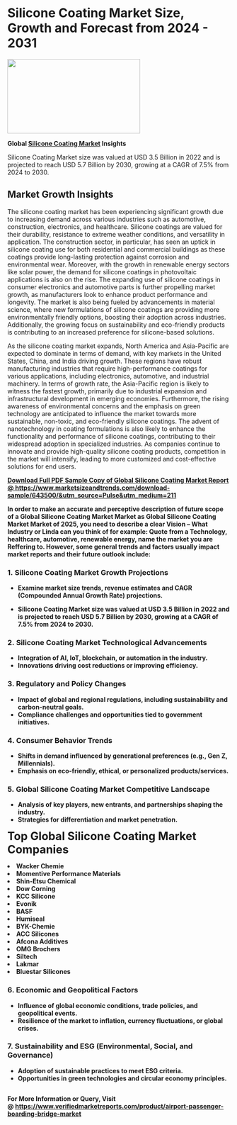 <H1>Silicone Coating Market Size, Growth and Forecast from 2024 - 2031</H1><img class="aligncenter size-medium wp-image-584254" src="https://thirdeyenews.in/wp-content/uploads/2024/09/Global-Market-Research-300x168.jpeg" alt="" width="300" height="168" /><p><strong>Global&nbsp;<a href="https://www.marketsizeandtrends.com/download-sample/643500/&amp;utm_source=Pulse&amp;utm_medium=211">Silicone Coating Market</a> Insights</strong></p><p>Silicone Coating Market size was valued at USD 3.5 Billion in 2022 and is projected to reach USD 5.7 Billion by 2030, growing at a CAGR of 7.5% from 2024 to 2030.</p><p><h2>Market Growth Insights</h2> <p>The silicone coating market has been experiencing significant growth due to increasing demand across various industries such as automotive, construction, electronics, and healthcare. Silicone coatings are valued for their durability, resistance to extreme weather conditions, and versatility in application. The construction sector, in particular, has seen an uptick in silicone coating use for both residential and commercial buildings as these coatings provide long-lasting protection against corrosion and environmental wear. Moreover, with the growth in renewable energy sectors like solar power, the demand for silicone coatings in photovoltaic applications is also on the rise. The expanding use of silicone coatings in consumer electronics and automotive parts is further propelling market growth, as manufacturers look to enhance product performance and longevity. The market is also being fueled by advancements in material science, where new formulations of silicone coatings are providing more environmentally friendly options, boosting their adoption across industries. Additionally, the growing focus on sustainability and eco-friendly products is contributing to an increased preference for silicone-based solutions.</p> <p><strong><a href="#"></a></strong></p> <p>As the silicone coating market expands, North America and Asia-Pacific are expected to dominate in terms of demand, with key markets in the United States, China, and India driving growth. These regions have robust manufacturing industries that require high-performance coatings for various applications, including electronics, automotive, and industrial machinery. In terms of growth rate, the Asia-Pacific region is likely to witness the fastest growth, primarily due to industrial expansion and infrastructural development in emerging economies. Furthermore, the rising awareness of environmental concerns and the emphasis on green technology are anticipated to influence the market towards more sustainable, non-toxic, and eco-friendly silicone coatings. The advent of nanotechnology in coating formulations is also likely to enhance the functionality and performance of silicone coatings, contributing to their widespread adoption in specialized industries. As companies continue to innovate and provide high-quality silicone coating products, competition in the market will intensify, leading to more customized and cost-effective solutions for end users.</p> <p><strong><a href="#"></p><p><span class=""><strong>Download Full PDF Sample Copy of Global Silicone Coating Market Report</strong> @ <a href="https://www.marketsizeandtrends.com/download-sample/643500/&amp;utm_source=Pulse&amp;utm_medium=211" target="_blank">https://www.marketsizeandtrends.com/download-sample/643500/&amp;utm_source=Pulse&amp;utm_medium=211</a></span></p><p>In order to make an accurate and perceptive description of future scope of a Global&nbsp;Silicone Coating Market Market as Global&nbsp;Silicone Coating Market Market of 2025, you need to describe a clear Vision &ndash; What Industry or Linda can you think of for example: Quote from a Technology, healthcare, automotive, renewable energy, name the market you are Reffering to. However, some general trends and factors usually impact market reports and their future outlook include:</p><h3>1.&nbsp;<strong>Silicone Coating Market Growth Projections</strong></h3><ul><li>Examine market size trends, revenue estimates and CAGR (Compounded Annual Growth Rate) projections.</li><li><p>Silicone Coating Market size was valued at USD 3.5 Billion in 2022 and is projected to reach USD 5.7 Billion by 2030, growing at a CAGR of 7.5% from 2024 to 2030.</p></li></ul><h3>2.&nbsp;<strong>Silicone Coating Market Technological Advancements</strong></h3><ul><li>Integration of AI, IoT, blockchain, or automation in the industry.</li><li>Innovations driving cost reductions or improving efficiency.</li></ul><h3>3.&nbsp;<strong>Regulatory and Policy Changes</strong></h3><ul><li>Impact of global and regional regulations, including sustainability and carbon-neutral goals.</li><li>Compliance challenges and opportunities tied to government initiatives.</li></ul><h3>4.&nbsp;<strong>Consumer Behavior Trends</strong></h3><ul><li>Shifts in demand influenced by generational preferences (e.g., Gen Z, Millennials).</li><li>Emphasis on eco-friendly, ethical, or personalized products/services.</li></ul><h3>5.&nbsp;<strong>Global Silicone Coating Market Competitive Landscape</strong></h3><ul><li>Analysis of key players, new entrants, and partnerships shaping the industry.</li><li>Strategies for differentiation and market penetration.</li></ul><p data-pm-slice="1 1 []"><span style="color: inherit; font-family: inherit; font-size: 25px;">Top Global Silicone Coating Market Companies</span></p><div class="" data-test-id=""><p><li>Wacker Chemie</li><li> Momentive Performance Materials</li><li> Shin-Etsu Chemical</li><li> Dow Corning</li><li> KCC Silicone</li><li> Evonik</li><li> BASF</li><li> Humiseal</li><li> BYK-Chemie</li><li> ACC Silicones</li><li> Afcona Additives</li><li> OMG Brochers</li><li> Siltech</li><li> Lakmar</li><li> Bluestar Silicones</li></p></div><h3>6.&nbsp;<strong>Economic and Geopolitical Factors</strong></h3><ul><li>Influence of global economic conditions, trade policies, and geopolitical events.</li><li>Resilience of the market to inflation, currency fluctuations, or global crises.</li></ul><h3>7.&nbsp;<strong>Sustainability and ESG (Environmental, Social, and Governance)</strong></h3><ul><li>Adoption of sustainable practices to meet ESG criteria.</li><li>Opportunities in green technologies and circular economy principles.</li></ul><h2><strong style="font-size: 14px;">For More Information or Query, Visit @&nbsp;</strong><a style="background-color: #ffffff; font-size: 14px;" href="https://www.marketsizeandtrends.com/report/silicone-coating-market/" target="_blank">https://www.verifiedmarketreports.com/product/airport-passenger-boarding-bridge-market</a></h2>
